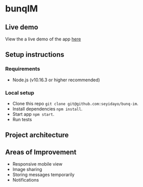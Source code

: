 # bunqIM

## Live demo

View the a live demo of the app [here](https://bunq-im.netlify.app)

## Setup instructions

### Requirements

- Node.js (v10.16.3 or higher recommended)

### Local setup

- Clone this repo `git clone git@github.com:seyidayo/bunq-im`.
- Install dependencies `npm install`.
- Start app `npm start`.
- Run tests

## Project architecture

## Areas of Improvement

- Responsive mobile view
- Image sharing
- Storing messages temporarily
- Notifications
